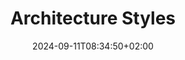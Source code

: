 ---
weight: 320
title: "Architecture Styles"
description: "Learn what kinds of architectures exist and how to apply them."
icon: "school"
date: "2024-09-11T08:34:50+02:00"
lastmod: "2024-09-11T08:34:50+02:00"
draft: false
toc: true
---